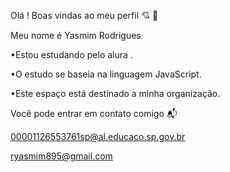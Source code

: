Olá  ! Boas vindas ao meu perfil 💘 👥

Meu nome é Yasmim Rodrigues 

•Estou estudando pelo alura .

•O estudo se baseia na linguagem JavaScript.

•Este espaço está destinado a minha organização.

Você pode entrar em contato comigo 📬

00001126553761sp@al.educaco.sp.gov.br

ryasmim895@gmail.com
